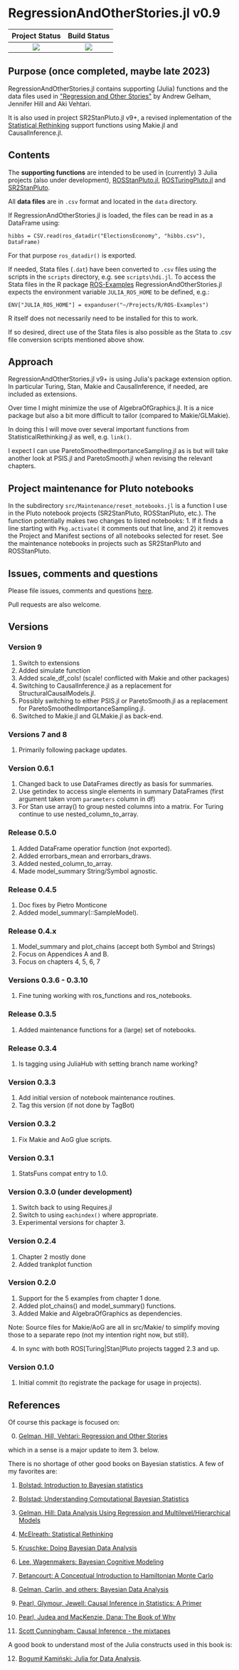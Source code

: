 # RegressionAndOtherStories.jl v0.9

| **Project Status**          |  **Build Status** |
|:---------------------------:|:-----------------:|
|![][project-status-img] | ![][CI-build] |

[CI-build]: https://github.com/stanjulia/StanSample.jl/workflows/CI/badge.svg?branch=master

[issues-url]: https://github.com/stanjulia/ROSbase.jl/issues

[project-status-img]: https://img.shields.io/badge/lifecycle-experimental-orange.svg

## Purpose (once completed, maybe late 2023)

RegressionAndOtherStories.jl contains supporting (Julia) functions and the data files used in ["Regression and Other Stories"](https://avehtari.github.io/ROS-Examples/) by Andrew Gelham, Jennifer Hill and Aki Vehtari.

It is also used in project SR2StanPluto.jl v9+, a revised inplementation of the [Statistical Rethinking](https://github.com/StatisticalRethinkingJulia) support functions using Makie.jl and CausalInference.jl. 

## Contents

The **supporting functions** are intended to be used in (currently) 3 Julia projects (also under development), [ROSStanPluto.jl](https://github.com/RegressionAndOtherStoriesJulia/ROSStanPluto.jl), [ROSTuringPluto.jl](https://github.com/RegressionAndOtherStoriesJulia/ROSTuringPluto.jl) and [SR2StanPluto](https://xcelab.net/rm/statistical-rethinking/).

All **data files** are in `.csv` format and located in the `data` directory.

If RegressionAndOtherStories.jl is loaded, the files can be read in as a DataFrame using:
```
hibbs = CSV.read(ros_datadir("ElectionsEconomy", "hibbs.csv"), DataFrame)
```

For that purpose `ros_datadir()` is exported.

If needed, Stata files (`.dat`) have been converted to `.csv` files using the scripts in the `scripts` directory, e.g. see `scripts\hdi.jl`. To access the Stata files in the R package [ROS-Examples](https://github.com/avehtari/ROS-Examples) RegressionAndOtherStories.jl expects the environment variable `JULIA_ROS_HOME` to be defined, e.g.:
```
ENV["JULIA_ROS_HOME"] = expanduser("~/Projects/R/ROS-Examples")
```

R itself does not necessarily need to be installed for this to work. 

If so desired, direct use of the Stata files is also possible as the Stata to .csv file conversion scripts mentioned above show.

## Approach

RegressionAndOtherStories.jl v9+ is using Julia's package extension option. In particular Turing, Stan, Makie and CausalInference, if needed, are included as extensions.

Over time I might minimize the use of AlgebraOfGraphics.jl. It is a nice package but also a bit more difficult to tailor (compared to Makie/GLMakie).

In doing this I will move over several important functions from StatisticalRethinking.jl as well, e.g. `link()`.

I expect I can use ParetoSmoothedImportanceSampling.jl as is but will take another look at PSIS.jl and ParetoSmooth.jl when revising the relevant chapters.

## Project maintenance for Pluto notebooks

In the subdirectory `src/Maintenance/reset_notebooks.jl` is a function I use in the Pluto notebook projects (SR2StanPluto, ROSStanPluto, etc.). The function potentially makes two changes to listed notebooks: 1. If it finds a line starting with `Pkg.activate(` it comments out that line, and 2) it removes the Project and Manifest sections of all notebooks selected for reset. See the maintenance notebooks in projects such as SR2StanPluto and ROSStanPluto.

## Issues, comments and questions

Please file issues, comments and questions [here](https://github.com/stanjulia/ROSbase.jl/issues).

Pull requests are also welcome.

## Versions

### Version 9

1. Switch to extensions
2. Added simulate function
3. Added scale_df_cols! (scale! conflicted with Makie and other packages)
4. Switching to CausalInference.jl as a replacement for StructuralCausalModels.jl.
5. Possibly switching to either PSIS.jl or ParetoSmooth.jl as a replacement for ParetoSmoothedImportanceSampling.jl.
6. Switched to Makie.jl and GLMakie.jl as back-end.

### Versions 7 and 8

1. Primarily following package updates.

### Version 0.6.1

1. Changed back to use DataFrames directly as basis for summaries.
2. Use getindex to access single elements in summary DataFrames (first argument taken vrom `parameters` column in df)
3. For Stan use array() to group nested columns into a matrix. For Turing continue to use nested_column_to_array.

### Release 0.5.0

1. Added DataFrame operatior function (not exported).
2. Added errorbars_mean and errorbars_draws.
3. Added nested_column_to_array.
4. Made model_summary String/Symbol agnostic.

### Release 0.4.5

1. Doc fixes by Pietro Monticone
2. Added model_summary(::SampleModel).

### Release 0.4.x

1. Model_summary and plot_chains (accept both Symbol and Strings)
2. Focus on Appendices A and B.
3. Focus on chapters 4, 5, 6, 7

### Versions 0.3.6 - 0.3.10

1. Fine tuning working with ros_functions and ros_notebooks.

### Release 0.3.5

1. Added maintenance functions for a (large) set of notebooks.

### Release 0.3.4

1. Is tagging using JuliaHub with setting branch name working?

### Version 0.3.3

1. Add initial version of notebook maintenance routines.
2. Tag this version (if not done by TagBot)

### Version 0.3.2

1. Fix Makie and AoG glue scripts.

### Version 0.3.1

1. StatsFuns compat entry to 1.0.

### Version 0.3.0 (under development)

1. Switch back to using Requires.jl
2. Switch to using `eachindex()` where appropriate.
3. Experimental versions for chapter 3.

### Version 0.2.4

1. Chapter 2 mostly done
2. Added trankplot function

### Version 0.2.0

1. Support for the 5 examples from chapter 1 done.
2. Added plot_chains() and model_summary() functions.
3. Added Makie and AlgebraOfGraphics as dependencies.

Note: Source files for Makie/AoG are all in src/Makie/ to simplify moving those to a separate repo (not my intention right now, but still).

4. In sync with both ROS[Turing|Stan]Pluto projects tagged 2.3 and up.

### Version 0.1.0

1. Initial commit (to registrate the package for usage in projects).

## References

Of course this package is focused on:

0. [Gelman, Hill, Vehtari: Regression and Other Stories](https://www.cambridge.org/highereducation/books/regression-and-other-stories/DD20DD6C9057118581076E54E40C372C#overview)

which in a sense is a major update to item 3. below.

There is no shortage of other good books on Bayesian statistics. A few of my favorites are:

1. [Bolstad: Introduction to Bayesian statistics](http://www.wiley.com/WileyCDA/WileyTitle/productCd-1118593227.html)

2. [Bolstad: Understanding Computational Bayesian Statistics](http://www.wiley.com/WileyCDA/WileyTitle/productCd-0470046090.html)

3. [Gelman, Hill: Data Analysis Using Regression and Multilevel/Hierarchical Models](http://www.stat.columbia.edu/~gelman/arm/)

4. [McElreath: Statistical Rethinking](http://xcelab.net/rm/statistical-rethinking/)

5. [Kruschke: Doing Bayesian Data Analysis](https://sites.google.com/site/doingbayesiandataanalysis/what-s-new-in-2nd-ed)

6. [Lee, Wagenmakers: Bayesian Cognitive Modeling](https://www.cambridge.org/us/academic/subjects/psychology/psychology-research-methods-and-statistics/bayesian-cognitive-modeling-practical-course?format=PB&isbn=9781107603578)

7. [Betancourt: A Conceptual Introduction to Hamiltonian Monte Carlo](https://arxiv.org/abs/1701.02434)

8. [Gelman, Carlin, and others: Bayesian Data Analysis](http://www.stat.columbia.edu/~gelman/book/)

9. [Pearl, Glymour, Jewell: Causal Inference in Statistics: A Primer](https://www.wiley.com/en-us/Causal+Inference+in+Statistics%3A+A+Primer-p-9781119186847)

10. [Pearl, Judea and MacKenzie, Dana: The Book of Why](https://www.basicbooks.com/titles/judea-pearl/the-book-of-why/9780465097616/)

11. [Scott Cunningham: Causal Inference - the mixtapes](https://mixtape.scunning.com)

A good book to understand most of the Julia constructs used in this book is:

12. [Bogumił Kamiński: Julia for Data Analysis](https://www.manning.com/books/julia-for-data-analysis).

